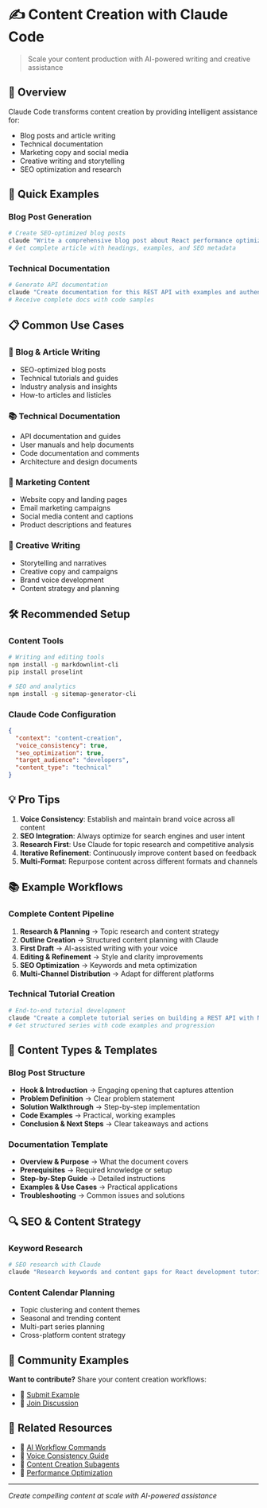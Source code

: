 # ✍️ Content Creation with Claude Code

> Scale your content production with AI-powered writing and creative assistance

## 🎯 Overview

Claude Code transforms content creation by providing intelligent assistance for:
- Blog posts and article writing
- Technical documentation
- Marketing copy and social media
- Creative writing and storytelling
- SEO optimization and research

## 🚀 Quick Examples

### Blog Post Generation
```bash
# Create SEO-optimized blog posts
claude "Write a comprehensive blog post about React performance optimization"
# Get complete article with headings, examples, and SEO metadata
```

### Technical Documentation
```bash
# Generate API documentation
claude "Create documentation for this REST API with examples and authentication"
# Receive complete docs with code samples
```

## 📋 Common Use Cases

### 📝 Blog & Article Writing
- SEO-optimized blog posts
- Technical tutorials and guides
- Industry analysis and insights
- How-to articles and listicles

### 📚 Technical Documentation
- API documentation and guides
- User manuals and help documents
- Code documentation and comments
- Architecture and design documents

### 📢 Marketing Content
- Website copy and landing pages
- Email marketing campaigns
- Social media content and captions
- Product descriptions and features

### 🎨 Creative Writing
- Storytelling and narratives
- Creative copy and campaigns
- Brand voice development
- Content strategy and planning

## 🛠️ Recommended Setup

### Content Tools
```bash
# Writing and editing tools
npm install -g markdownlint-cli
pip install proselint

# SEO and analytics
npm install -g sitemap-generator-cli
```

### Claude Code Configuration
```json
{
  "context": "content-creation",
  "voice_consistency": true,
  "seo_optimization": true,
  "target_audience": "developers",
  "content_type": "technical"
}
```

## 💡 Pro Tips

1. **Voice Consistency**: Establish and maintain brand voice across all content
2. **SEO Integration**: Always optimize for search engines and user intent
3. **Research First**: Use Claude for topic research and competitive analysis
4. **Iterative Refinement**: Continuously improve content based on feedback
5. **Multi-Format**: Repurpose content across different formats and channels

## 📚 Example Workflows

### Complete Content Pipeline
1. **Research & Planning** → Topic research and content strategy
2. **Outline Creation** → Structured content planning with Claude
3. **First Draft** → AI-assisted writing with your voice
4. **Editing & Refinement** → Style and clarity improvements
5. **SEO Optimization** → Keywords and meta optimization
6. **Multi-Channel Distribution** → Adapt for different platforms

### Technical Tutorial Creation
```bash
# End-to-end tutorial development
claude "Create a complete tutorial series on building a REST API with Node.js"
# Get structured series with code examples and progression
```

## 🎯 Content Types & Templates

### Blog Post Structure
- **Hook & Introduction** → Engaging opening that captures attention
- **Problem Definition** → Clear problem statement
- **Solution Walkthrough** → Step-by-step implementation
- **Code Examples** → Practical, working examples
- **Conclusion & Next Steps** → Clear takeaways and actions

### Documentation Template
- **Overview & Purpose** → What the document covers
- **Prerequisites** → Required knowledge or setup
- **Step-by-Step Guide** → Detailed instructions
- **Examples & Use Cases** → Practical applications
- **Troubleshooting** → Common issues and solutions

## 🔍 SEO & Content Strategy

### Keyword Research
```bash
# SEO research with Claude
claude "Research keywords and content gaps for React development tutorials"
```

### Content Calendar Planning
- Topic clustering and content themes
- Seasonal and trending content
- Multi-part series planning
- Cross-platform content strategy

## 🤝 Community Examples

**Want to contribute?** Share your content creation workflows:
- 📝 [Submit Example](../../.github/ISSUE_TEMPLATE/feature_request.md)
- 💬 [Join Discussion](https://github.com/amirbrooks/claude-for-all/discussions)

## 🔗 Related Resources

- 🚀 [AI Workflow Commands](../../community-resources/workflows/content-creation/)
- 📝 [Voice Consistency Guide](../../prompting/voice-consistency.md)
- 🤖 [Content Creation Subagents](../../subagents/examples/)
- 🎯 [Performance Optimization](../../performance/)

---

*Create compelling content at scale with AI-powered assistance*